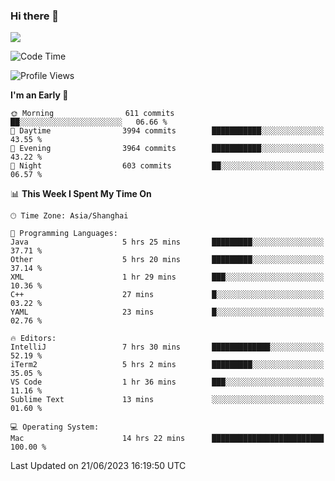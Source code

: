 ### Hi there 👋

<!--
**JJAYCHEN1e/jjaychen1e** is a ✨ _special_ ✨ repository because its `README.md` (this file) appears on your GitHub profile.

Here are some ideas to get you started:

- 🔭 I’m currently working on ...
- 🌱 I’m currently learning ...
- 👯 I’m looking to collaborate on ...
- 🤔 I’m looking for help with ...
- 💬 Ask me about ...
- 📫 How to reach me: ...
- 😄 Pronouns: ...
- ⚡ Fun fact: ...
-->

[![](https://github-readme-stats.vercel.app/api?username=jjaychen1e&show_icons=true)](https://github.com/jjaychen1e/github-readme-stats?count_private=true)

<!--START_SECTION:waka-->
![Code Time](http://img.shields.io/badge/Code%20Time-762%20hrs%2011%20mins-blue)

![Profile Views](http://img.shields.io/badge/Profile%20Views-2-blue)

**I'm an Early 🐤** 

```text
🌞 Morning                611 commits         ██░░░░░░░░░░░░░░░░░░░░░░░   06.66 % 
🌆 Daytime                3994 commits        ███████████░░░░░░░░░░░░░░   43.55 % 
🌃 Evening                3964 commits        ███████████░░░░░░░░░░░░░░   43.22 % 
🌙 Night                  603 commits         ██░░░░░░░░░░░░░░░░░░░░░░░   06.57 % 
```


📊 **This Week I Spent My Time On** 

```text
🕑︎ Time Zone: Asia/Shanghai

💬 Programming Languages: 
Java                     5 hrs 25 mins       █████████░░░░░░░░░░░░░░░░   37.71 % 
Other                    5 hrs 20 mins       █████████░░░░░░░░░░░░░░░░   37.14 % 
XML                      1 hr 29 mins        ███░░░░░░░░░░░░░░░░░░░░░░   10.36 % 
C++                      27 mins             █░░░░░░░░░░░░░░░░░░░░░░░░   03.22 % 
YAML                     23 mins             █░░░░░░░░░░░░░░░░░░░░░░░░   02.76 % 

🔥 Editors: 
IntelliJ                 7 hrs 30 mins       █████████████░░░░░░░░░░░░   52.19 % 
iTerm2                   5 hrs 2 mins        █████████░░░░░░░░░░░░░░░░   35.05 % 
VS Code                  1 hr 36 mins        ███░░░░░░░░░░░░░░░░░░░░░░   11.16 % 
Sublime Text             13 mins             ░░░░░░░░░░░░░░░░░░░░░░░░░   01.60 % 

💻 Operating System: 
Mac                      14 hrs 22 mins      █████████████████████████   100.00 % 
```


 Last Updated on 21/06/2023 16:19:50 UTC
<!--END_SECTION:waka-->
